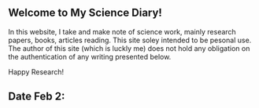 ## Welcome to My Science Diary!

In this website, I take and make note of science work, mainly research papers, books, articles reading. This site soley intended to be pesonal use. The author of this site (which is luckly me) does not hold any obligation on the authentication of any writing presented below. 

Happy Research!

## Date Feb 2: 
